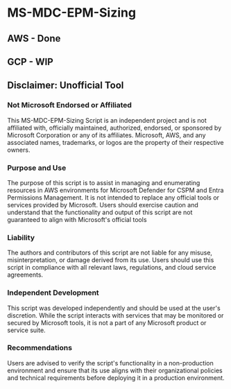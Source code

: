 # MS-MDC-EPM-Sizing

## AWS - Done

## GCP - WIP

## Disclaimer: Unofficial Tool

### Not Microsoft Endorsed or Affiliated
This MS-MDC-EPM-Sizing Script is an independent project and is not affiliated with, officially maintained, authorized, endorsed, or sponsored by Microsoft Corporation or any of its affiliates. Microsoft, AWS, and any associated names, trademarks, or logos are the property of their respective owners.

### Purpose and Use
The purpose of this script is to assist in managing and enumerating resources in AWS environments for Microsoft Defender for CSPM and Entra Permissions Management. It is not intended to replace any official tools or services provided by Microsoft. Users should exercise caution and understand that the functionality and output of this script are not guaranteed to align with Microsoft's official tools

### Liability
The authors and contributors of this script are not liable for any misuse, misinterpretation, or damage derived from its use. Users should use this script in compliance with all relevant laws, regulations, and cloud service agreements. 

### Independent Development
This script was developed independently and should be used at the user's discretion. While the script interacts with services that may be monitored or secured by Microsoft tools, it is not a part of any Microsoft product or service suite.

### Recommendations
Users are advised to verify the script's functionality in a non-production environment and ensure that its use aligns with their organizational policies and technical requirements before deploying it in a production environment.
